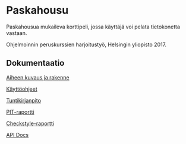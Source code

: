 # Paskahousu

Paskahousua mukaileva korttipeli, jossa käyttäjä voi pelata tietokonetta vastaan.

Ohjelmoinnin peruskurssien harjoitustyö, Helsingin yliopisto 2017.

## Dokumentaatio

[Aiheen kuvaus ja rakenne](dokumentaatio/aiheenmaarittely.md)

[Käyttöohjeet](dokumentaatio/kayttoohjeet.md)

[Tuntikirjanpito](dokumentaatio/tuntikirjanpito.md)

[PIT-raportti](https://htmlpreview.github.io/?https://github.com/hanninev/paskahousu/blob/master/dokumentaatio/pit/index.html)

[Checkstyle-raportti](https://htmlpreview.github.io/?https://github.com/hanninev/paskahousu/blob/master/dokumentaatio/checkstyle/checkstyle.html)

[API Docs](https://htmlpreview.github.io/?https://github.com/hanninev/paskahousu/blob/master/dokumentaatio/checkstyle/apidocs/index.html)
